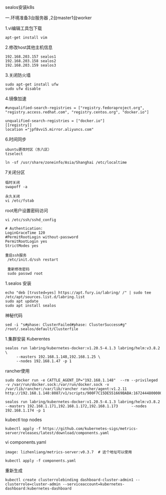 sealos安装k8s

一.环境准备3台服务器 ,2台master1台worker

1.vi编辑工具包下载

```
apt-get install vim
```

2.修改host其他主机信息

```
192.168.203.157 sealos1
192.168.203.158 sealos2
192.168.203.159 sealos3
```

3.关闭防火墙

```
sudo apt-get install ufw
sudo ufw disable
```

4.镜像加速

```
#unqualified-search-registries = ["registry.fedoraproject.org", "registry.access.redhat.com", "registry.centos.org", "docker.io"]

unqualified-search-registries = ["docker.io"]
[[registry]]
location ="jpf8vvi5.mirror.aliyuncs.com"
```

6.时间同步

```
ubuntu更改时区（东八区）
tzselect
```

```
ln -sf /usr/share/zoneinfo/Asia/Shanghai /etc/localtime
```

7关闭分区

```
临时关闭
swapoff -a

永久关闭
vi /etc/fstab
```



root用户设置密码访问

````
vi /etc/ssh/sshd_config

# Authentication:
LoginGraceTime 120
#PermitRootLogin without-password
PermitRootLogin yes
StrictModes yes

重启ssh服务
 /etc/init.d/ssh restart
 
 重新修改密码
 sudo passwd root
````



1.sealos 安装

```
echo "deb [trusted=yes] https://apt.fury.io/labring/ /" | sudo tee /etc/apt/sources.list.d/labring.list
sudo apt update
sudo apt install sealos
```

神秘代码

```
sed -i "s#phase: ClusterFailed#phase: ClusterSuccess#g" /root/.sealos/default/Clusterfile
```



1.集群安装 Kuberentes

```
sealos run labring/kubernetes-docker:v1.20.5-4.1.3 labring/helm:v3.8.2 \
     --masters 192.168.1.148,192.168.1.25 \
     --nodes 192.168.1.47 -p 1
```





rancher使用







```
sudo docker run -e CATTLE_AGENT_IP="192.168.1.148"  --rm --privileged -v /var/run/docker.sock:/var/run/docker.sock -v /var/lib/rancher:/var/lib/rancher rancher/agent:v1.2.11 http://192.168.1.148:8087/v1/scripts/900F7C15DE551669BABA:1672444800000:cWkeZKcLRV1Fj8KIg2ZYtkJIyL8
```





```
sealos run labring/kubernetes-docker:v1.20.5-4.1.3 labring/helm:v3.8.2      --masters 192.168.1.171,192.168.1.172,192.168.1.173      --nodes 192.168.1.174 -p 1
```



kubectl top nodes



```
kubectl apply -f https://github.com/kubernetes-sigs/metrics-server/releases/latest/download/components.yaml
```

vi components.yaml

```
image: lizhenliang/metrics-server:v0.3.7  # 这个地址可以使用
```



````
kubectl apply -f components.yaml
````

重新生成

```
kubectl create clusterrolebinding dashboard-cluster-admin1 --clusterrole=cluster-admin --serviceaccount=kubernetes-dashboard:kubernetes-dashboard

```

